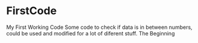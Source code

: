 # FirstCode
My First Working Code
Some code to check if data is in between numbers, could be used and modified for a lot of diferent stuff.
The Beginning
